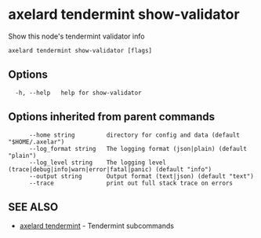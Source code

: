 # axelard tendermint show-validator

Show this node's tendermint validator info

```
axelard tendermint show-validator [flags]
```

## Options

```
  -h, --help   help for show-validator
```

## Options inherited from parent commands

```
      --home string         directory for config and data (default "$HOME/.axelar")
      --log_format string   The logging format (json|plain) (default "plain")
      --log_level string    The logging level (trace|debug|info|warn|error|fatal|panic) (default "info")
      --output string       Output format (text|json) (default "text")
      --trace               print out full stack trace on errors
```

## SEE ALSO

- [axelard tendermint](/cli-docs/v0_27_0/axelard_tendermint) - Tendermint subcommands
